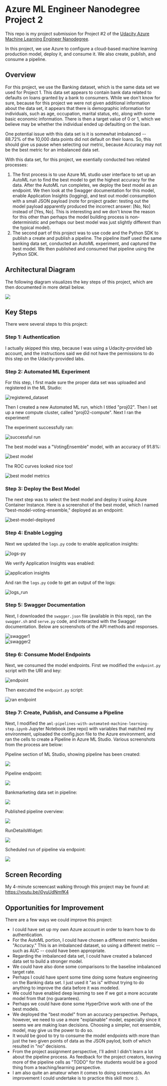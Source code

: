 # Azure ML Engineer Nanodegree Project 2

This repo is my project submission for Project #2 of the [Udacity Azure Machine Learning Engineer Nanodegree](https://www.udacity.com/course/machine-learning-engineer-for-microsoft-azure-nanodegree--nd00333).

In this project, we use Azure to configure a cloud-based machine learning production model, deploy it, and consume it. We also create, publish, and consume a pipeline. 

## Overview

For this project, we use the Banking dataset, which is the same data set we used for Project 1. This data set appears to contain bank data related to defaults on loans granted by a bank to consumers. While we don't know for sure, because for this project we were not given additional information about the data set, it appears that there is demographic information for individuals, such as age, occupation, marital status, etc, along with some basic economic information. There is then a target value of 0 or 1, which we believe may be whether the individual ended up defaulting on the loan.

One potential issue with this data set is it is somewhat imbalanced -- 88.72% of the 10,000 data points did not default on their loans. So, this should give us pause when selecting our metric, because Accuracy may not be the best metric for an imbalanced data set.

With this data set, for this project, we esentially conducted two related processes:  

1. The first process is to use Azure ML studio user interface to set up an AutoML run to find the best model to get the highest accuracy for the data. After the AutoML run completes, we deploy the best model as an endpoint. We then look at the Swagger documentation for this model, enable Application Insights (logging), and test out model consumption with a small JSON payload (note for project grader: testing out the model payload apparently produced the incorrect answer: [No, No] instead of [Yes, No]. This is interesting and we don't know the reason for this other than perhaps the model building process is non-deterministic and perhaps our best model was just slightly different than the typical model).  
2. The second part of this project was to use code and the Python SDK to publish a create and publish a pipeline. The pipeline itself used the same banking data set, conducted an AutoML experiment, and captured the best model. We then published and consumed that pipeline using the Python SDK. 

## Architectural Diagram

The following diagram visualizes the key steps of this project, which are then documented in more detail below.

![](./screenshots/arch_diagram.png)

## Key Steps

There were several steps to this project:

### Step 1: Authentication

I actually skipped this step, because I was using a Udacity-provided lab account, and the instructions said we did not have the permissions to do this step on the Udacity-provided labs.

### Step 2: Automated ML Experiment

For this step, I first made sure the proper data set was uploaded and registered in the 
ML Studio:

![registered_dataset](./screenshots/registered_datasets.png)

Then I created a new Automated ML run, which I titled "proj02". Then I set up a new compute cluster, called "proj02-compute". Next I ran the experiment!

The experiment successfully ran:

![successful run](./screenshots/run_completed.png)  

The best model was a "VotingEnsemble" model, with an accuracy of 91.8%:

![best model](./screenshots/best_model.png)

The ROC curves looked nice too!

![best model metrics](./screenshots/best_model_metrics.png)

### Step 3: Deploy the Best Model

The next step was to select the best model and deploy it using Azure Container Instance. Here is a screenshot of the best model, which I named "best-model-voting-ensemble," deployed as an endpoint:

![best-model-deployed](./screenshots/best-model-as-endpoint.png)

### Step 4: Enable Logging

Next we updated the `logs.py` code to enable application insights: 

![logs-py](./screenshots/logs-py.png)

We verify Application Insights was enabled: 

![application insights](./screenshots/application_insights.png) 

And ran the `logs.py` code to get an output of the logs:

![logs_run](./screenshots/logs_run.png) 

### Step 5: Swagger Documentation  

Next, I downloaded the `swagger.json` file (available in this repo), ran the `swagger.sh` and `serve.py` code, and interacted with the Swagger documentation. Below are screenshots of the API methods and responses.

![swagger1](./screenshots/swagger1.png)  
![swagger2](./screenshots/swagger2.png)  

### Step 6: Consume Model Endpoints

Next, we consumed the model endpoints. First we modified the `endpoint.py` script with the URI and key:  

![endpoint](./screenshots/endpoint-py.png)  

Then executed the `endpoint.py` script: 

![ran endpoint](./screenshots/run-endpoint.png) 

### Step 7: Create, Publish, and Consume a Pipeline

Next, I modified the `aml-pipelines-with-automated-machine-learning-step.ipynb` Jupyter Notebook (see repo) with variables that matched my environment, uploaded the config.json file to the Azure environment, and ran the cells to create a Pipeline in Azure ML Studio. Various screenshots from the process are below:

Pipeline section of ML Studio, showing pipeline has been created: 

![](./screenshots/pipeline_complete.png)

Pipeline endpoint: 

![](./screenshots/pipeline_endpoint.png)

Bankmarketing data set in pipeline: 

![](./screenshots/bankmarketing-data-automl.png)

Published pipeline overview: 

![](./screenshots/published-pipeline-overview.png)

RunDetailsWidget: 

![](./screenshots/rundetailswidget.png)

Scheduled run of pipeline via endpoint: 

![](./screenshots/pipeline-rerun.png)


## Screen Recording

My 4-minute screencast walking through this project may be found at: https://youtu.be/i0yuUdNmfK4 


## Opportunities for Improvement

There are a few ways we could improve this project:  

* I could have set up my own Azure account in order to learn how to do authentication.  
* For the AutoML portion, I could have chosen a different metric besides "Accuracy." This is an imbalanced dataset, so using a different metric -- such as AUC -- could have been appropriate.  
* Regarding the imbalanced data set, I could have created a balanced data set to build a stronger model.  
* We could have also done some comparisons to the baseline imbalanced target rate.  
* Perhaps I could have spent some time doing some feature engineering on the Banking data set. I just used it "as is" without trying to do anything to improve the data before it was modeled. 
* We could have enabled deep learning to see if we got a more accurate model from that (no guarantees). 
* Perhaps we could have done some HyperDrive work with one of the best models.  
* We deployed the "best model" from an accuracy perspective. Perhaps, however, we need to use a more "explainable" model, especially since it seems we are making loan decisions. Choosing a simpler, not ensemble, model, may give us the power to do so.  
* It would be good to try to consume the model endpoints with more than just the two given points of data as the JSON paylod, both of which resulted in "no" decisions.  
* From the project assignment perspective, I'll admit I didn't learn a lot about the pipeline process. As feedback for the project creators, leaving more of the pipeline cells as "TODO" for the students would be a good thing from a teaching/learning perspective.  
* I am also quite an amateur when it comes to doing screencasts. An improvement I could undertake is to practice this skill more :).